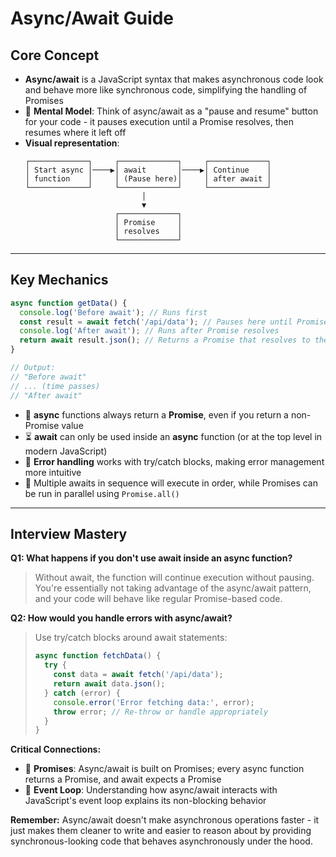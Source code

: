 # Async/Await Guide

## Core Concept
- **Async/await** is a JavaScript syntax that makes asynchronous code look and behave more like synchronous code, simplifying the handling of Promises
- 🧵 **Mental Model**: Think of async/await as a "pause and resume" button for your code - it pauses execution until a Promise resolves, then resumes where it left off
- **Visual representation**:
  ```
  ┌─────────────┐     ┌─────────────┐     ┌─────────────┐
  │ Start async │────▶│ await       │────▶│ Continue    │
  │ function    │     │ (Pause here)│     │ after await │
  └─────────────┘     └─────────────┘     └─────────────┘
                            │
                            ▼
                      ┌─────────────┐
                      │ Promise     │
                      │ resolves    │
                      └─────────────┘
  ```

---

## Key Mechanics
```javascript
async function getData() {
  console.log('Before await'); // Runs first
  const result = await fetch('/api/data'); // Pauses here until Promise resolves
  console.log('After await'); // Runs after Promise resolves
  return await result.json(); // Returns a Promise that resolves to the JSON data
}

// Output:
// "Before await"
// ... (time passes)
// "After await"
```

- 🔑 **async** functions always return a **Promise**, even if you return a non-Promise value
- ⏳ **await** can only be used inside an **async** function (or at the top level in modern JavaScript)
- 🛑 **Error handling** works with try/catch blocks, making error management more intuitive
- 🔄 Multiple awaits in sequence will execute in order, while Promises can be run in parallel using `Promise.all()`

---

## Interview Mastery

**Q1: What happens if you don't use await inside an async function?**
> Without await, the function will continue execution without pausing. You're essentially not taking advantage of the async/await pattern, and your code will behave like regular Promise-based code.

**Q2: How would you handle errors with async/await?**
> Use try/catch blocks around await statements:
> ```javascript
> async function fetchData() {
>   try {
>     const data = await fetch('/api/data');
>     return await data.json();
>   } catch (error) {
>     console.error('Error fetching data:', error);
>     throw error; // Re-throw or handle appropriately
>   }
> }
> ```

**Critical Connections:**
- 🤝 **Promises**: Async/await is built on Promises; every async function returns a Promise, and await expects a Promise
- 🔄 **Event Loop**: Understanding how async/await interacts with JavaScript's event loop explains its non-blocking behavior

**Remember:** Async/await doesn't make asynchronous operations faster - it just makes them cleaner to write and easier to reason about by providing synchronous-looking code that behaves asynchronously under the hood.
